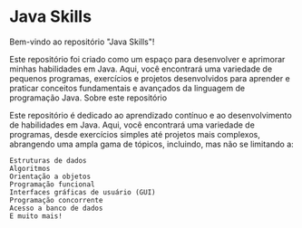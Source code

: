 # Java Skills
Bem-vindo ao repositório "Java Skills"!

Este repositório foi criado como um espaço para desenvolver e aprimorar minhas habilidades em Java. Aqui, você encontrará uma variedade de pequenos programas, exercícios e projetos desenvolvidos para aprender e praticar conceitos fundamentais e avançados da linguagem de programação Java.
Sobre este repositório

Este repositório é dedicado ao aprendizado contínuo e ao desenvolvimento de habilidades em Java. Aqui, você encontrará uma variedade de programas, desde exercícios simples até projetos mais complexos, abrangendo uma ampla gama de tópicos, incluindo, mas não se limitando a:

    Estruturas de dados
    Algoritmos
    Orientação a objetos
    Programação funcional
    Interfaces gráficas de usuário (GUI)
    Programação concorrente
    Acesso a banco de dados
    E muito mais!